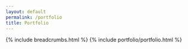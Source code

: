 ```yaml
---
layout: default
permalink: /portfolio
title: Portfolio
---
```


<main id="main">

  {% include breadcrumbs.html %}
  {% include portfolio/portfolio.html %}
  
</main>